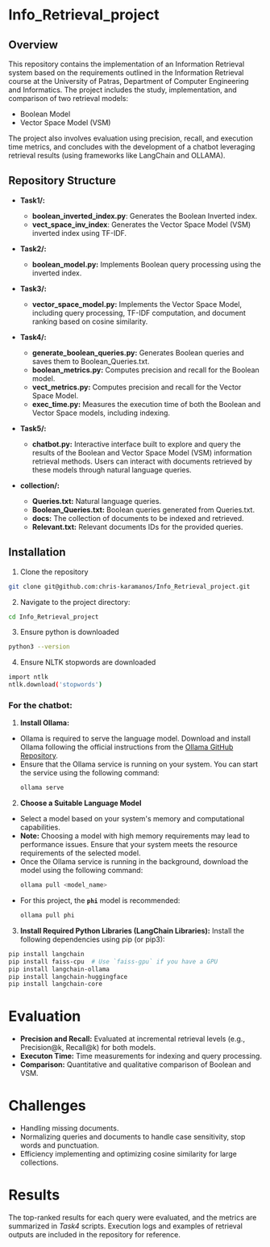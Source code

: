 # Info_Retrieval_project

## Overview

This repository contains the implementation of an Information Retrieval system based on the requirements outlined in the Information Retrieval course at the University of Patras, Department of Computer Engineering and Informatics. The project includes the study, implementation, and comparison of two retrieval models:

- Boolean Model
- Vector Space Model (VSM)

The project also involves evaluation using precision, recall, and execution time metrics, and concludes with the development of a chatbot leveraging retrieval results (using frameworks like LangChain and OLLAMA).

## Repository Structure

- **Task1/:**
  - **boolean_inverted_index.py**: Generates the Boolean Inverted index.
  - **vect_space_inv_index**: Generates the Vector Space Model (VSM) inverted index using TF-IDF.

- **Task2/:**
  - **boolean_model.py:** Implements Boolean query processing using the inverted index.
- **Task3/:**
  - **vector_space_model.py:** Implements the Vector Space Model, including query processing, TF-IDF computation, and document ranking based on cosine similarity.
- **Task4/:**
  - **generate_boolean_queries.py:** Generates Boolean queries and saves them to Boolean_Queries.txt.
  - **boolean_metrics.py:** Computes precision and recall for the Boolean model.
  - **vect_metrics.py:** Computes precision and recall for the Vector Space Model.
  - **exec_time.py:** Measures the execution time of both the Boolean and Vector Space models, including indexing.
- **Task5/:**
  - **chatbot.py:** Interactive interface built to explore and query the results of the Boolean and Vector Space Model (VSM) information retrieval methods. Users can interact with documents retrieved by these models through natural language queries.
- **collection/:**
  - **Queries.txt:** Natural language queries.
  - **Boolean_Queries.txt:** Boolean queries generated from Queries.txt.
  - **docs:** The collection of documents to be indexed and retrieved.
  - **Relevant.txt:** Relevant documents IDs for the provided queries.
 

## Installation

1. Clone the repository
``` bash
git clone git@github.com:chris-karamanos/Info_Retrieval_project.git
```
2. Navigate to the project directory:
``` bash
cd Info_Retrieval_project
```
3. Ensure python is downloaded
``` bash
python3 --version
```

4. Ensure NLTK stopwords are downloaded
``` bash
import ntlk
ntlk.download('stopwords')
```
### For the chatbot:
1. **Install Ollama:** 
- Ollama is required to serve the language model. Download and install Ollama following the official instructions from the [Ollama GitHub Repository](https://github.com/ollama). 
- Ensure that the Ollama service is running on your system. You can start the service using the following command:
     ```bash
     ollama serve
     ```

2. **Choose a Suitable Language Model**
  - Select a model based on your system's memory and computational capabilities.
  - **Note:** Choosing a model with high memory requirements may lead to performance issues. Ensure that your system meets the resource requirements of the selected model.
   - Once the Ollama service is running in the background, download the model using the following command:
     ```bash
     ollama pull <model_name>
     ```
   - For this project, the **`phi`** model is recommended:
     ```bash
     ollama pull phi
     ```

3. **Install Required Python Libraries (LangChain Libraries):** Install the following dependencies using pip (or pip3):
```bash
pip install langchain
pip install faiss-cpu  # Use `faiss-gpu` if you have a GPU
pip install langchain-ollama
pip install langchain-huggingface
pip install langchain-core
```






# Evaluation
- **Precision and Recall:** Evaluated at incremental retrieval levels (e.g., Precision@k, Recall@k) for both models.
- **Executon Time:** Time measurements for indexing and query processing.
- **Comparison:** Quantitative and qualitative comparison of Boolean and VSM.

# Challenges
- Handling missing documents.
- Normalizing queries and documents to handle case sensitivity, stop words and punctuation.
- Efficiency implementing and optimizing cosine similarity for large collections.

# Results
The top-ranked results for each query were evaluated, and the metrics are summarized in *Task4* scripts. Execution logs and examples of retrieval outputs are included in the repository for reference.

